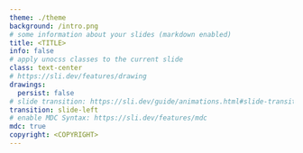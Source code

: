 ```yaml
---
theme: ./theme
background: /intro.png
# some information about your slides (markdown enabled)
title: <TITLE>
info: false
# apply unocss classes to the current slide
class: text-center
# https://sli.dev/features/drawing
drawings:
  persist: false
# slide transition: https://sli.dev/guide/animations.html#slide-transitions
transition: slide-left
# enable MDC Syntax: https://sli.dev/features/mdc
mdc: true
copyright: <COPYRIGHT>
---
```


## <TITLE>

#### Day <DAY>

---
src: <SRC>
---